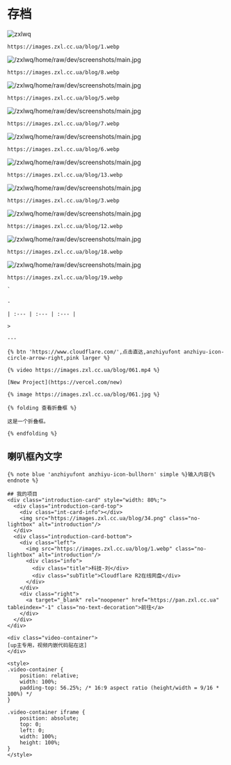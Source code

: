   # 存档
![zxlwq](https://images.zxl.cc.ua/blog/1.webp)
```
https://images.zxl.cc.ua/blog/1.webp
```
![/zxlwq/home/raw/dev/screenshots/main.jpg](https://images.zxl.cc.ua/blog/8.webp)
```
https://images.zxl.cc.ua/blog/8.webp
```
![/zxlwq/home/raw/dev/screenshots/main.jpg](https://images.zxl.cc.ua/blog/5.webp)
```
https://images.zxl.cc.ua/blog/5.webp
```
![/zxlwq/home/raw/dev/screenshots/main.jpg](https://images.zxl.cc.ua/blog/7.webp)
```
https://images.zxl.cc.ua/blog/7.webp
```
![/zxlwq/home/raw/dev/screenshots/main.jpg](https://images.zxl.cc.ua/blog/6.webp)
```
https://images.zxl.cc.ua/blog/6.webp
```
![/zxlwq/home/raw/dev/screenshots/main.jpg](https://images.zxl.cc.ua/blog/13.webp)
```
https://images.zxl.cc.ua/blog/13.webp
```
![/zxlwq/home/raw/dev/screenshots/main.jpg](https://images.zxl.cc.ua/blog/3.webp)
```
https://images.zxl.cc.ua/blog/3.webp
```
![/zxlwq/home/raw/dev/screenshots/main.jpg](https://images.zxl.cc.ua/blog/12.webp)
```
https://images.zxl.cc.ua/blog/12.webp
```
![/zxlwq/home/raw/dev/screenshots/main.jpg](https://images.zxl.cc.ua/blog/18.webp)
```
https://images.zxl.cc.ua/blog/18.webp
```
![/zxlwq/home/raw/dev/screenshots/main.jpg](https://images.zxl.cc.ua/blog/19.webp)
```
https://images.zxl.cc.ua/blog/19.webp
```
```
`
```
```
-
```
```
| :--- | :--- | :--- |
```
```
>
```
```
---
```
```
{% btn 'https://www.cloudflare.com/',点击直达,anzhiyufont anzhiyu-icon-circle-arrow-right,pink larger %}
```
```
{% video https://images.zxl.cc.ua/blog/061.mp4 %}
```
```
[New Project](https://vercel.com/new)
```
```
{% image https://images.zxl.cc.ua/blog/061.jpg %}
```
```
{% folding 查看折叠框 %}

这是一个折叠框。

{% endfolding %}

```
## 喇叭框內文字
```
{% note blue 'anzhiyufont anzhiyu-icon-bullhorn' simple %}输入内容{% endnote %}
```
```
## 我的项目
<div class="introduction-card" style="width: 80%;">
  <div class="introduction-card-top">
    <div class="int-card-info"></div>
    <img src="https://images.zxl.cc.ua/blog/34.png" class="no-lightbox" alt="introduction"/>
  </div>     
  <div class="introduction-card-bottom">
    <div class="left">
      <img src="https://images.zxl.cc.ua/blog/1.webp" class="no-lightbox" alt="introduction"/>
      <div class="info">
        <div class="title">科技-刘</div>
        <div class="subTitle">Cloudflare R2在线网盘</div>
      </div>
    </div>
    <div class="right">
      <a target="_blank" rel="noopener" href="https://pan.zxl.cc.ua" tableindex="-1" class="no-text-decoration">前往</a>
    </div>
  </div>
</div>
```
```
<div class="video-container">
[up主专用，视频内嵌代码贴在这]
</div>

<style>
.video-container {
    position: relative;
    width: 100%;
    padding-top: 56.25%; /* 16:9 aspect ratio (height/width = 9/16 * 100%) */
}

.video-container iframe {
    position: absolute;
    top: 0;
    left: 0;
    width: 100%;
    height: 100%;
}
</style>

```
